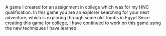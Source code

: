 A game I created for an assignment in college which was for my HNC qualification. 
In this game you are an explorer searching for your next adventure, which is exploring through some old Tombs in Egypt
Since creating this game for college, I have continued to work on this game using the new techniques I have learned.
